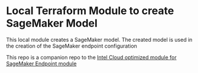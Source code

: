 # Local Terraform Module to create SageMaker Model

This local module creates a SageMaker model. The created model is used in the creation of the SageMaker endpoint configuration

This repo is a companion repo to the [Intel Cloud optimized module for SageMaker Endpoint module](https://github.com/intel/terraform-intel-aws-sagemaker-endpoint/)